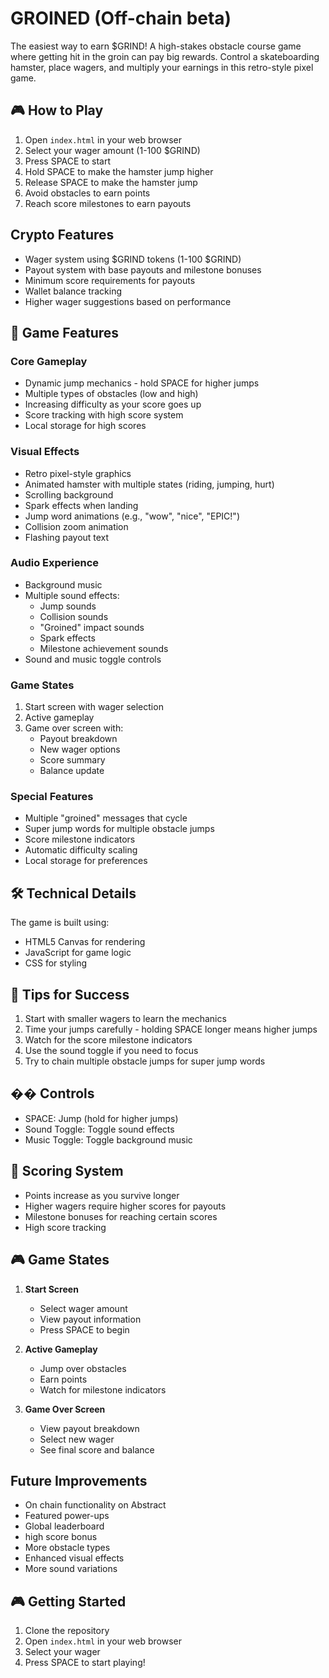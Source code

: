# GROINED (Off-chain beta)

The easiest way to earn $GRIND! A high-stakes obstacle course game where getting hit in the groin can pay big rewards. Control a skateboarding hamster, place wagers, and multiply your earnings in this retro-style pixel game.

## 🎮 How to Play

1. Open `index.html` in your web browser
2. Select your wager amount (1-100 $GRIND)
3. Press SPACE to start
4. Hold SPACE to make the hamster jump higher
5. Release SPACE to make the hamster jump
6. Avoid obstacles to earn points
7. Reach score milestones to earn payouts

## Crypto Features

- Wager system using $GRIND tokens (1-100 $GRIND)
- Payout system with base payouts and milestone bonuses
- Minimum score requirements for payouts
- Wallet balance tracking
- Higher wager suggestions based on performance

## 🎯 Game Features

### Core Gameplay
- Dynamic jump mechanics - hold SPACE for higher jumps
- Multiple types of obstacles (low and high)
- Increasing difficulty as your score goes up
- Score tracking with high score system
- Local storage for high scores

### Visual Effects
- Retro pixel-style graphics
- Animated hamster with multiple states (riding, jumping, hurt)
- Scrolling background
- Spark effects when landing
- Jump word animations (e.g., "wow", "nice", "EPIC!")
- Collision zoom animation
- Flashing payout text

### Audio Experience
- Background music
- Multiple sound effects:
  - Jump sounds
  - Collision sounds
  - "Groined" impact sounds
  - Spark effects
  - Milestone achievement sounds
- Sound and music toggle controls

### Game States
1. Start screen with wager selection
2. Active gameplay
3. Game over screen with:
   - Payout breakdown
   - New wager options
   - Score summary
   - Balance update

### Special Features
- Multiple "groined" messages that cycle
- Super jump words for multiple obstacle jumps
- Score milestone indicators
- Automatic difficulty scaling
- Local storage for preferences

## 🛠️ Technical Details

The game is built using:
- HTML5 Canvas for rendering
- JavaScript for game logic
- CSS for styling

## 🎯 Tips for Success

1. Start with smaller wagers to learn the mechanics
2. Time your jumps carefully - holding SPACE longer means higher jumps
3. Watch for the score milestone indicators
4. Use the sound toggle if you need to focus
5. Try to chain multiple obstacle jumps for super jump words

## �� Controls

- SPACE: Jump (hold for higher jumps)
- Sound Toggle: Toggle sound effects
- Music Toggle: Toggle background music

## 🎯 Scoring System

- Points increase as you survive longer
- Higher wagers require higher scores for payouts
- Milestone bonuses for reaching certain scores
- High score tracking

## 🎮 Game States

1. **Start Screen**
   - Select wager amount
   - View payout information
   - Press SPACE to begin

2. **Active Gameplay**
   - Jump over obstacles
   - Earn points
   - Watch for milestone indicators

3. **Game Over Screen**
   - View payout breakdown
   - Select new wager
   - See final score and balance

## Future Improvements

- On chain functionality on Abstract
- Featured power-ups
- Global leaderboard
- high score bonus
- More obstacle types
- Enhanced visual effects
- More sound variations

## 🎮 Getting Started

1. Clone the repository
2. Open `index.html` in your web browser
3. Select your wager
4. Press SPACE to start playing!
